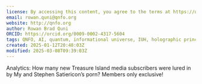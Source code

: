 ```yaml
---
license: By accessing this content, you agree to the terms at https://qnfo.org/LICENSE
email: rowan.quni@qnfo.org
website: http://qnfo.org
author: Rowan Brad Quni
ORCID: https://orcid.org/0009-0002-4317-5604
tags: QNFO, AI, quantum, informational universe, IUH, holographic principle
created: 2025-01-12T20:48:03Z
modified: 2025-03-08T09:39:03Z
---
```


Analytics: How many new Treasure Island media subscribers were lured in by My and Stephen Satiericon’s porn? Members only exclusive!
